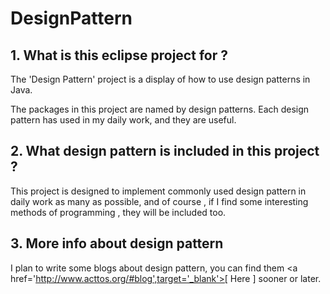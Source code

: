 # DesignPattern

## 1. What is this eclipse project for ?

The 'Design Pattern' project is a display of how to use design patterns in Java.

The packages in this project are named by design patterns. Each design pattern has used in my daily work, and they are useful.


## 2. What design pattern is included in this project ?

This project is designed to implement commonly used design pattern in daily work as many as possible, and of course , if I find some interesting methods of programming , they will be included too.

## 3. More info about design pattern

I plan to write some blogs about design pattern, you can find them <a href='http://www.acttos.org/#blog',target='_blank'>[ Here ]</a> sooner or later.
